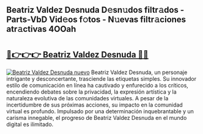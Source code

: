 ## Beatriz Valdez Desnuda D𝚎sn𝚞dos filtr𝚊dos - Parts-VbD Vid𝚎os f𝚘tos - N𝚞evas filtr𝚊ciones atr𝚊ctivas 4OOah

# <h2><a href="http://mbdlde.tromn.icu/?c=Beatriz+Valdez+Desnuda">🔗👉👉👉 Beatriz Valdez Desnuda 🔗🔗</a></h2>

[![Beatriz Valdez Desnuda nuevo](https://i.imgur.com/pEAQMta.gif)](http://mbdlde.tromn.icu/?c=Beatriz+Valdez+Desnuda)
Beatriz Valdez Desnuda, un personaje intrigante y desconcertante, trasciende las etiquetas simples. Su innovador estilo de comunicación en línea ha cautivado y enfurecido a los críticos, encendiendo debates sobre la privacidad, la expresión artística y la naturaleza evolutiva de las comunidades virtuales. A pesar de la incertidumbre de sus próximas acciones, su impacto en la comunidad virtual es profundo. Impulsado por una determinación inquebrantable y un carisma innegable, el progreso de Beatriz Valdez Desnuda en el mundo digital es ilimitado.
